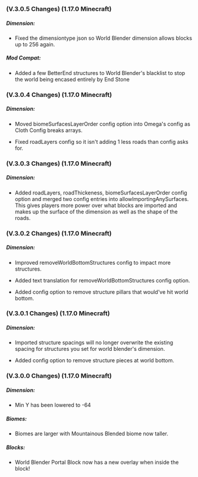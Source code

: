 ### **(V.3.0.5 Changes) (1.17.0 Minecraft)**

##### Dimension:
* Fixed the dimensiontype json so World Blender dimension allows blocks up to 256 again.

##### Mod Compat:
* Added a few BetterEnd structures to World Blender's blacklist to stop the world being encased entirely by End Stone


### **(V.3.0.4 Changes) (1.17.0 Minecraft)**

##### Dimension:
* Moved biomeSurfacesLayerOrder config option into Omega's config as Cloth Config breaks arrays.

* Fixed roadLayers config so it isn't adding 1 less roads than config asks for.


### **(V.3.0.3 Changes) (1.17.0 Minecraft)**

##### Dimension:
* Added roadLayers, roadThickeness, biomeSurfacesLayerOrder config option and merged two config entries into allowImportingAnySurfaces.
  This gives players more power over what blocks are imported and makes up the surface of the dimension as well as the shape of the roads.


### **(V.3.0.2 Changes) (1.17.0 Minecraft)**

##### Dimension:
* Improved removeWorldBottomStructures config to impact more structures.

* Added text translation for removeWorldBottomStructures config option.
  
* Added config option to remove structure pillars that would've hit world bottom.


### **(V.3.0.1 Changes) (1.17.0 Minecraft)**

##### Dimension:
* Imported structure spacings will no longer overwrite the existing spacing for structures you set for world blender's dimension.

* Added config option to remove structure pieces at world bottom.


### **(V.3.0.0 Changes) (1.17.0 Minecraft)**

##### Dimension:
* Min Y has been lowered to -64

##### Biomes:
* Biomes are larger with Mountainous Blended biome now taller.

##### Blocks:
* World Blender Portal Block now has a new overlay when inside the block!
